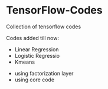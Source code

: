 # TensorFlow-Codes
Collection of tensorflow codes 

Codes added till now:
* Linear Regression
* Logistic Regressio
* Kmeans 
 - using factorization layer
 - using core code
